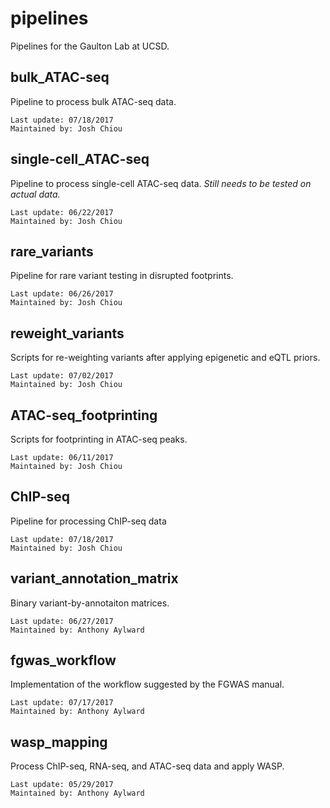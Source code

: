 # pipelines
Pipelines for the Gaulton Lab at UCSD.  

## bulk\_ATAC-seq
Pipeline to process bulk ATAC-seq data.  
```
Last update: 07/18/2017
Maintained by: Josh Chiou
```
## single-cell\_ATAC-seq
Pipeline to process single-cell ATAC-seq data. *Still needs to be tested on actual data.*  
```
Last update: 06/22/2017
Maintained by: Josh Chiou
```
## rare\_variants
Pipeline for rare variant testing in disrupted footprints.  
```
Last update: 06/26/2017
Maintained by: Josh Chiou
```
## reweight\_variants
Scripts for re-weighting variants after applying epigenetic and eQTL priors.  
```
Last update: 07/02/2017
Maintained by: Josh Chiou
```
## ATAC-seq\_footprinting
Scripts for footprinting in ATAC-seq peaks.  
```
Last update: 06/11/2017
Maintained by: Josh Chiou
```

## ChIP-seq
Pipeline for processing ChIP-seq data
```
Last update: 07/18/2017
Maintained by: Josh Chiou
```

## variant\_annotation\_matrix
Binary variant-by-annotaiton matrices.  
```
Last update: 06/27/2017
Maintained by: Anthony Aylward
```

## fgwas\_workflow
Implementation of the workflow suggested by the FGWAS manual.  
```
Last update: 07/17/2017
Maintained by: Anthony Aylward
```

## wasp\_mapping
Process ChIP-seq, RNA-seq, and ATAC-seq data and apply WASP.  
```
Last update: 05/29/2017
Maintained by: Anthony Aylward
```
